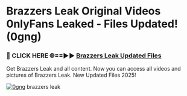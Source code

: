 # Brazzers Leak Original Videos 0nlyFans Leaked - Files Updated! (0gng)

<h3>🔴 CLICK HERE 🌐==►► <a href="https://tinyurl.com/4seja8ks" rel="nofollow">Brazzers Leak Updated Files</a></h3>

Get Brazzers Leak and all content. Now you can access all videos and pictures of Brazzers Leak. New Updated Files 2025!

[![0gng](https://i.imgur.com/EWjZXRe.gif)](https://tinyurl.com/4seja8ks)
brazzers leak
